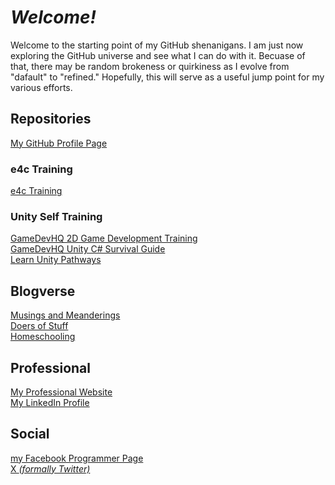 # _Welcome!_

Welcome to the starting point of my GitHub shenanigans.  I am just now exploring the GitHub universe 
and see what I can do with it.  Becuase of that, there may be random brokeness or quirkiness as I 
evolve from "dafault" to "refined."  Hopefully, this will serve as a useful jump point for my various
efforts.

## Repositories

[My GitHub Profile Page](https://github.com/robert-kuropkat/)

### e4c Training

[e4c Training](https://robert-kuropkat.github.io/e4cTraining/)

### Unity Self Training

[GameDevHQ 2D Game Development Training](https://github.com/robert-kuropkat/GDHQ-StarShooterPro)\
[GameDevHQ Unity C# Survival Guide](https://github.com/robert-kuropkat/GDHQ-CSharpSurvivalGuide)\
[Learn Unity Pathways](https://github.com/robert-kuropkat/UnityPathways)

## Blogverse

[Musings and Meanderings](http://robert.kuropkat.info/)\
[Doers of Stuff](https://doersofstuff.org/)\
[Homeschooling](https://homeschool.kuropkat.info/)

## Professional
[My Professional Website](https://robert.kuropkat.com/)\
[My LinkedIn Profile](https://www.linkedin.com/in/robertkuropkat/)

## Social
[my Facebook Programmer Page](https://www.facebook.com/robert.kuropkat.programmer/)\
[X _(formally Twitter)_](https://x.com/robert_kuropkat)

